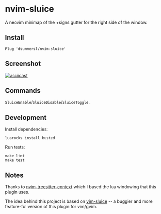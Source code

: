# nvim-sluice

A neovim minimap of the +signs gutter for the right side of the window.

## Install

```vim
Plug 'dsummersl/nvim-sluice'
```

## Screenshot

[![asciicast](https://asciinema.org/a/QXQfhGBm5Zlx1R2oYQkgQfYVu)](https://asciinema.org/a/QXQfhGBm5Zlx1R2oYQkgQfYVu?t=10)

## Commands

`SluiceEnable`/`SluiceDisable`/`SluiceToggle`.

## Development

Install dependencies:

    luarocks install busted

Run tests:

    make lint
    make test

## Notes

Thanks to [nvim-treesitter-context](https://github.com/romgrk/nvim-treesitter-context) which I based the lua windowing that this plugin uses.

The idea behind this project is based on [vim-sluice](https://github.com/dsummersl/vim-sluice) -- a buggier and more feature-ful version of this plugin for vim/gvim.
